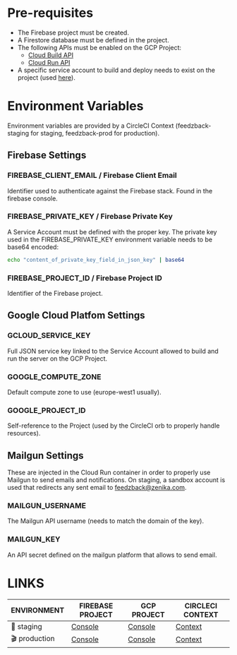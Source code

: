 # Pre-requisites

- The Firebase project must be created.
- A Firestore database must be defined in the project.
- The following APIs must be enabled on the GCP Project:
  - [Cloud Build API](https://console.cloud.google.com/apis/library/cloudbuild.googleapis.com)
  - [Cloud Run API](https://console.cloud.google.com/apis/library/run.googleapis.com)
- A specific service account to build and deploy needs to exist on the project (used [here](#gcloud_service_key)).

# Environment Variables

Environment variables are provided by a CircleCI Context (feedzback-staging for staging, feedzback-prod for production).

## Firebase Settings

### FIREBASE_CLIENT_EMAIL / Firebase Client Email

Identifier used to authenticate against the Firebase stack. Found in the firebase console.

### FIREBASE_PRIVATE_KEY / Firebase Private Key

A Service Account must be defined with the proper key. The private key used in the FIREBASE_PRIVATE_KEY environment variable needs to be base64 encoded:

```bash
echo "content_of_private_key_field_in_json_key" | base64
```

### FIREBASE_PROJECT_ID / Firebase Project ID

Identifier of the Firebase project.

## Google Cloud Platfom Settings

### GCLOUD_SERVICE_KEY

Full JSON service key linked to the Service Account allowed to build and run the server on the GCP Project.

### GOOGLE_COMPUTE_ZONE

Default compute zone to use (europe-west1 usually).

### GOOGLE_PROJECT_ID

Self-reference to the Project (used by the CircleCI orb to properly handle resources).

## Mailgun Settings

These are injected in the Cloud Run container in order to properly use Mailgun to send emails and notifications.
On staging, a sandbox account is used that redirects any sent email to [feedzback@zenika.com](mailto:feedzback@zenika.com).

### MAILGUN_USERNAME

The Mailgun API username (needs to match the domain of the key).

### MAILGUN_KEY

An API secret defined on the mailgun platform that allows to send email.

# LINKS

| ENVIRONMENT   | FIREBASE PROJECT                                                                     | GCP PROJECT                                                                                   | CIRCLECI CONTEXT                                                                                                                    |
| ------------- | ------------------------------------------------------------------------------------ | --------------------------------------------------------------------------------------------- | ----------------------------------------------------------------------------------------------------------------------------------- |
| 🚧 staging    | [Console](https://console.firebase.google.com/project/feedzback-v2-staging/overview) | [Console](https://console.cloud.google.com/home/dashboard?hl=en&project=feedzback-v2-staging) | [Context](https://app.circleci.com/settings/organization/github/Zenika/contexts/489bddb3-fe2e-465e-91f9-b9ba7a155e0d?return-to=%2F) |
| 🎬 production | [Console](https://console.firebase.google.com/project/feedzback-v2/overview)         | [Console](https://console.cloud.google.com/home/dashboard?hl=en&project=feedzback-v2)         | [Context]()                                                                                                                         |

